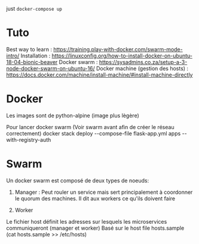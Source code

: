 just `docker-compose up`

Tuto
====
Best way to learn : https://training.play-with-docker.com/swarm-mode-intro/
Installation : https://linuxconfig.org/how-to-install-docker-on-ubuntu-18-04-bionic-beaver
Docker swarm : https://sysadmins.co.za/setup-a-3-node-docker-swarm-on-ubuntu-16/
Docker machine (gestion des hosts) : https://docs.docker.com/machine/install-machine/#install-machine-directly

Docker
======
Les images sont de python-alpine (image plus lègère)

Pour lancer docker swarm (Voir swarm avant afin de créer le réseau correctement)
docker stack deploy --compose-file flask-app.yml apps --with-registry-auth

Swarm
=====
Un docker swarm est composé de deux types de noeuds:
1. Manager : Peut rouler un service mais sert principalement à coordonner le quorum des machines. Il dit aux workers ce qu'ils doivent faire

2. Worker

Le fichier host définit les adresses sur lesquels les microservices communiqueront (manager et worker)
Basé sur le host file hosts.sample (cat hosts.sample >> /etc/hosts)
